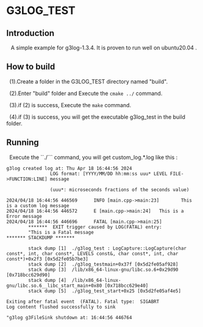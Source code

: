 # G3LOG_TEST

## Introduction
&nbsp;&nbsp; A simple example for g3log-1.3.4. It is proven to run well on ubuntu20.04 .

## How to build
&nbsp;&nbsp;(1).Create a folder in the G3LOG_TEST directory named "build".  

&nbsp;&nbsp;(2).Enter "build" folder and Execute the ```cmake ../``` command.  
  
&nbsp;&nbsp;(3).if (2) is success, Execute the ```make``` command.  

&nbsp;&nbsp;(4).if (3) is success, you will get the executable g3log_test in the build folder.

## Running
&nbsp;&nbsp;Execute the ``./``` command, you will get custom_log.*.log like this :  
  
```
g3log created log at: Thu Apr 18 16:44:56 2024
                LOG format: [YYYY/MM/DD hh:mm:ss uuu* LEVEL FILE->FUNCTION:LINE] message

                (uuu*: microseconds fractions of the seconds value)

2024/04/18 16:44:56 446569      INFO [main.cpp->main:23]        This is a custom log message
2024/04/18 16:44:56 446572      E [main.cpp->main:24]   This is a Error message
2024/04/18 16:44:56 446696      FATAL [main.cpp->main:25]
        *******  EXIT trigger caused by LOG(FATAL) entry:
        "This is a Fatal message
******* STACKDUMP *******

        stack dump [1]  ./g3log_test : LogCapture::LogCapture(char const*, int, char const*, LEVELS const&, char const*, int, char const*)+0x2f3 [0x5d2fe05b7be3]
        stack dump [2]  ./g3log_testmain+0x37f [0x5d2fe05af928]
        stack dump [3]  /lib/x86_64-linux-gnu/libc.so.6+0x29d90 [0x718bcc629d90]
        stack dump [4]  /lib/x86_64-linux-gnu/libc.so.6__libc_start_main+0x80 [0x718bcc629e40]
        stack dump [5]  ./g3log_test_start+0x25 [0x5d2fe05af4e5]

Exiting after fatal event  (FATAL). Fatal type:  SIGABRT
Log content flushed successfully to sink

"g3log g3FileSink shutdown at: 16:44:56 446764
```


